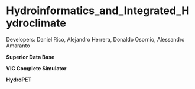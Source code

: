 # Hydroinformatics_and_Integrated_Hydroclimate
Developers: Daniel Rico, Alejandro Herrera, Donaldo Osornio, Alessandro Amaranto


**Superior Data Base**<br/>



**VIC Complete Simulator**<br/> 



**HydroPET**<br/>
